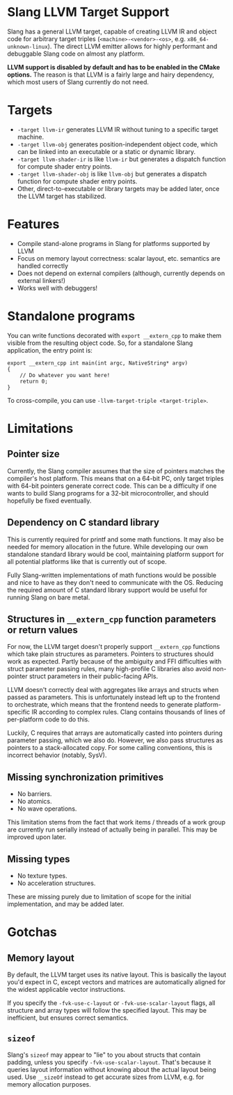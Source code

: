 Slang LLVM Target Support
========================

Slang has a general LLVM target, capable of creating LLVM IR and object code
for arbitrary target triples (`<machine>-<vendor>-<os>`, e.g.
`x86_64-unknown-linux`). The direct LLVM emitter allows for highly performant
and debuggable Slang code on almost any platform.

**LLVM support is disabled by default and has to be enabled in the CMake
options.** The reason is that LLVM is a fairly large and hairy dependency, which
most users of Slang currently do not need.

# Targets

* `-target llvm-ir` generates LLVM IR without tuning to a specific target machine.
* `-target llvm-obj` generates position-independent object code, which can be 
linked into an executable or a static or dynamic library.
* `-target llvm-shader-ir` is like `llvm-ir` but generates a dispatch function for compute shader entry points.
* `-target llvm-shader-obj` is like `llvm-obj` but generates a dispatch function for compute shader entry points.
* Other, direct-to-executable or library targets may be added later, once the
  LLVM target has stabilized.

# Features

* Compile stand-alone programs in Slang for platforms supported by LLVM
* Focus on memory layout correctness: scalar layout, etc. semantics are handled correctly
* Does not depend on external compilers (although, currently depends on external linkers!)
* Works well with debuggers!

# Standalone programs

You can write functions decorated with `export __extern_cpp` to make them visible
from the resulting object code. So, for a standalone Slang application, the entry
point is:

```slang
export __extern_cpp int main(int argc, NativeString* argv)
{
    // Do whatever you want here!
    return 0;
}
```

To cross-compile, you can use `-llvm-target-triple <target-triple>`.

# Limitations

## Pointer size

Currently, the Slang compiler assumes that the size of pointers matches the
compiler's host platform. This means that on a 64-bit PC, only target triples
with 64-bit pointers generate correct code. This can be a difficulty if one
wants to build Slang programs for a 32-bit microcontroller, and should
hopefully be fixed eventually.

## Dependency on C standard library

This is currently required for printf and some math functions. It may also be
needed for memory allocation in the future. While developing our own standalone
standard library would be cool, maintaining platform support for all potential
platforms like that is currently out of scope.

Fully Slang-written implementations of math functions would be possible and
nice to have as they don't need to communicate with the OS. Reducing the
required amount of C standard library support would be useful for running Slang
on bare metal.

## Structures in `__extern_cpp` function parameters or return values

For now, the LLVM target doesn't properly support `__extern_cpp` functions
which take plain structures as parameters. Pointers to structures should work
as expected. Partly because of the ambiguity and FFI difficulties with struct
parameter passing rules, many high-profile C libraries also avoid non-pointer
struct parameters in their public-facing APIs.

LLVM doesn't correctly deal with aggregates like arrays and structs when passed
as parameters. This is unfortunately instead left up to the frontend to
orchestrate, which means that the frontend needs to generate platform-specific
IR according to complex rules. Clang contains thousands of lines of
per-platform code to do this.

Luckily, C requires that arrays are automatically casted into pointers during
parameter passing, which we also do. However, we also pass structures as
pointers to a stack-allocated copy. For some calling conventions, this is
incorrect behavior (notably, SysV).

## Missing synchronization primitives

* No barriers.
* No atomics.
* No wave operations.

This limitation stems from the fact that work items / threads of a work group
are currently run serially instead of actually being in parallel. This may be
improved upon later.

## Missing types

* No texture types.
* No acceleration structures.

These are missing purely due to limitation of scope for the initial
implementation, and may be added later.

# Gotchas

## Memory layout

By default, the LLVM target uses its native layout. This is basically the
layout you'd expect in C, except vectors and matrices are automatically aligned
for the widest applicable vector instructions.

If you specify the `-fvk-use-c-layout` or `-fvk-use-scalar-layout` flags,
all structure and array types will follow the specified layout. This may be
inefficient, but ensures correct semantics.

## `sizeof`

Slang's `sizeof` may appear to "lie" to you about structs that contain padding,
unless you specify `-fvk-use-scalar-layout`. That's because it queries layout
information without knowing about the actual layout being used. Use `__sizeOf`
instead to get accurate sizes from LLVM, e.g. for memory allocation purposes.
